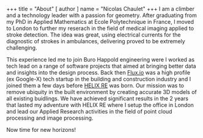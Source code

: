 +++
title = "About"
[ author ]
  name = "Nicolas Chaulet"
+++
I am a climber and a technology leader with a passion for geometry. After graduating from my PhD in Applied Mathematics at Ecole Polytechnique in France, I moved to London to further my reserach in the field of medical imaging applied to stroke detection. The idea was great, using electrical currents for the diagnostic of strokes in ambulances, delivering proved to be extremely challenging. 

This experience led me to join Buro Happold engineering were I worked as tech lead on a range of software projects that aimed at bringing better data and insights into the design process. Back then [Flux.io](https://archpaper.com/2018/02/flux-to-shut-down/) was a high profile (ex Google-X) tech startup in the building and construction industry and I joined them a few days before [HELIX RE](helix.re) was born. Our mission was to remove ubiquity in the built environment by creating accurate 3D models of all existing buidlings. We have achieved significant results in the 2 years that lasted my adventure with HELIX RE where I setup the office in London and lead our Applied Research activities in the field of point cloud processing and image processing.

Now time for new horizons!